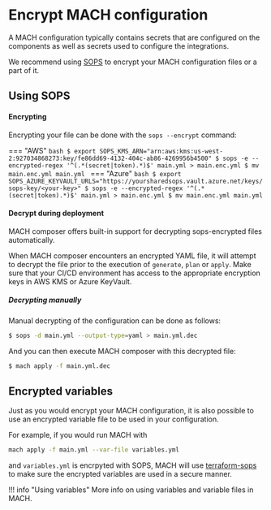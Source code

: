 # Encrypt MACH configuration

A MACH configuration typically contains secrets that are configured on the components as well as secrets used to configure the integrations.

We recommend using [SOPS](https://github.com/mozilla/sops) to encrypt your MACH configuration files or a part of it.

## Using SOPS
#### Encrypting

Encrypting your file can be done with the `sops --encrypt` command:

=== "AWS"
    ```bash
    $ export SOPS_KMS_ARN="arn:aws:kms:us-west-2:927034868273:key/fe86dd69-4132-404c-ab86-4269956b4500"
    $ sops -e --encrypted-regex '^(.*(secret|token).*)$' main.yml > main.enc.yml
    $ mv main.enc.yml main.yml
    ```
=== "Azure"
    ```bash
    $ export SOPS_AZURE_KEYVAULT_URLS="https://yoursharedsops.vault.azure.net/keys/sops-key/<your-key>"
    $ sops -e --encrypted-regex '^(.*(secret|token).*)$' main.yml > main.enc.yml
    $ mv main.enc.yml main.yml
    ```

#### Decrypt during deployment

MACH composer offers built-in support for decrypting sops-encrypted files automatically.

When MACH composer encounters an encrypted YAML file, it will attempt to decrypt the file prior to the execution of `generate`, `plan` or `apply`. 
Make sure that your CI/CD environment has access to the appropriate encryption keys in AWS KMS or Azure KeyVault.

##### Decrypting manually
Manual decrypting of the configuration can be done as follows:

```bash
$ sops -d main.yml --output-type=yaml > main.yml.dec
```

And you can then execute MACH composer with this decrypted file:
```bash
$ mach apply -f main.yml.dec
```

## Encrypted variables

Just as you would encrypt your MACH configuration, it is also possible to use an encrypted variable file to be used in your configuration.

For example, if you would run MACH with 

```bash
mach apply -f main.yml --var-file variables.yml
``` 

and `variables.yml` is encrpyted with SOPS, MACH will use [terraform-sops](https://github.com/carlpett/terraform-provider-sops) to make sure the encrypted variables are used in a secure manner.

!!! info "Using variables"
    More info on using variables and variable files in MACH.
